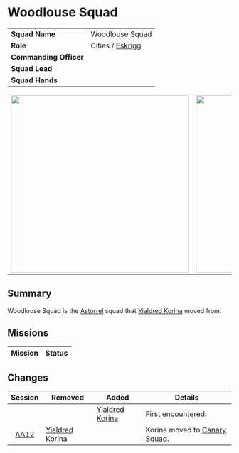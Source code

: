 # Woodlouse Squad

|||
| --- | --- |
| **Squad Name** | Woodlouse Squad | squad.2
| **Role** | Cities / [Eskrigg](../../../places/cities/eskrigg.md) |
| **Commanding Officer** | |
| **Squad Lead** | |
| **Squad Hands** | |

|||||
|:---:|:---:|:---:|:---:|
| <img src="https://raw.githubusercontent.com/jesskelsall/astarus-images/main/characters/portraits/imageid.png" height="400" /> | <img src="https://raw.githubusercontent.com/jesskelsall/astarus-images/main/characters/portraits/imageid.png" height="400" /> | <img src="https://raw.githubusercontent.com/jesskelsall/astarus-images/main/characters/portraits/imageid.png" height="400" /> | <img src="https://raw.githubusercontent.com/jesskelsall/astarus-images/main/characters/portraits/imageid.png" height="400" /> |

## Summary

Woodlouse Squad is the [Astorrel](../astorrel.md) squad that [Yialdred Korina](../../../characters/yialdred-korina.md) moved from.

## Missions

| Mission | Status |
| --- | --- |

## Changes

| Session | Removed | Added | Details |
|:---:| --- | --- | --- |
||| [Yialdred Korina](../../../characters/yialdred-korina.md) | First encountered. |
| [AA12](../../../sessions/AA12.md) | [Yialdred Korina](../../../characters/yialdred-korina.md) || Korina moved to [Canary Squad](canary-squad.md). |
